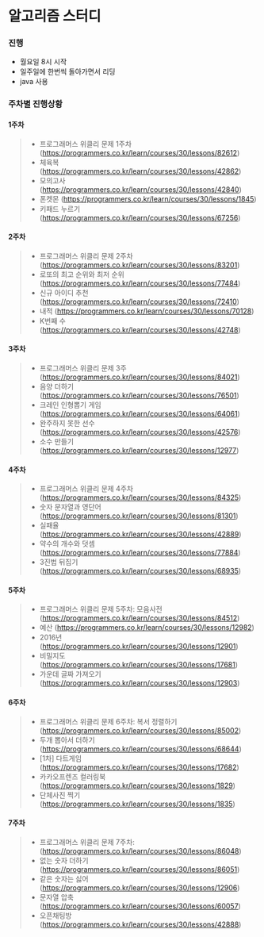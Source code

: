 # 알고리즘 스터디
### 진행
 - 월요일 8시 시작
 - 일주일에 한번씩 돌아가면서 리딩
 - java 사용
### 주차별 진행상황

#### 1주차
> - 프로그래머스 위클리 문제 1주차 (https://programmers.co.kr/learn/courses/30/lessons/82612)
> - 체육복 (https://programmers.co.kr/learn/courses/30/lessons/42862)
> - 모의고사 (https://programmers.co.kr/learn/courses/30/lessons/42840)
> - 폰켓몬 (https://programmers.co.kr/learn/courses/30/lessons/1845)
> - 키패드 누르기 (https://programmers.co.kr/learn/courses/30/lessons/67256)

#### 2주차
> - 프로그래머스 위클리 문제 2주차 (https://programmers.co.kr/learn/courses/30/lessons/83201)
> - 로또의 최고 순위와 최저 순위 (https://programmers.co.kr/learn/courses/30/lessons/77484)
> - 신규 아이디 추천 (https://programmers.co.kr/learn/courses/30/lessons/72410)
> - 내적 (https://programmers.co.kr/learn/courses/30/lessons/70128)
> - K번째 수 (https://programmers.co.kr/learn/courses/30/lessons/42748)

#### 3주차
> - 프로그래머스 위클리 문제 3주 (https://programmers.co.kr/learn/courses/30/lessons/84021)
> - 음양 더하기 (https://programmers.co.kr/learn/courses/30/lessons/76501)
> - 크레인 인형뽑기 게임 (https://programmers.co.kr/learn/courses/30/lessons/64061)
> - 완주하지 못한 선수 (https://programmers.co.kr/learn/courses/30/lessons/42576)
> - 소수 만들기 (https://programmers.co.kr/learn/courses/30/lessons/12977)

#### 4주차
> - 프로그래머스 위클리 문제 4주차 (https://programmers.co.kr/learn/courses/30/lessons/84325)
> - 숫자 문자열과 영단어 (https://programmers.co.kr/learn/courses/30/lessons/81301)
> - 실패율 (https://programmers.co.kr/learn/courses/30/lessons/42889)
> - 약수의 개수와 덧셈 (https://programmers.co.kr/learn/courses/30/lessons/77884)
> - 3진법 뒤집기 (https://programmers.co.kr/learn/courses/30/lessons/68935)

#### 5주차
> - 프로그래머스 위클리 문제 5주차: 모음사전 (https://programmers.co.kr/learn/courses/30/lessons/84512)
> - 예산 (https://programmers.co.kr/learn/courses/30/lessons/12982)
> - 2016년 (https://programmers.co.kr/learn/courses/30/lessons/12901)
> - 비밀지도 (https://programmers.co.kr/learn/courses/30/lessons/17681)
> - 가운데 글짜 가져오기 (https://programmers.co.kr/learn/courses/30/lessons/12903)

#### 6주차
> - 프로그래머스 위클리 문제 6주차: 복서 정렬하기 (https://programmers.co.kr/learn/courses/30/lessons/85002)
> - 두개 뽑아서 더하기 (https://programmers.co.kr/learn/courses/30/lessons/68644)
> - [1차] 다트게임 (https://programmers.co.kr/learn/courses/30/lessons/17682)
> - 카카오프렌즈 컬러링북 (https://programmers.co.kr/learn/courses/30/lessons/1829)
> - 단체사진 찍기 (https://programmers.co.kr/learn/courses/30/lessons/1835)

#### 7주차
> - 프로그래머스 위클리 문제 7주차: (https://programmers.co.kr/learn/courses/30/lessons/86048) 
> - 없는 숫자 더하기 (https://programmers.co.kr/learn/courses/30/lessons/86051)
> - 같은 숫자는 싫어 (https://programmers.co.kr/learn/courses/30/lessons/12906)
> - 문자열 압축 (https://programmers.co.kr/learn/courses/30/lessons/60057)
> - 오픈채팅방 (https://programmers.co.kr/learn/courses/30/lessons/42888)
